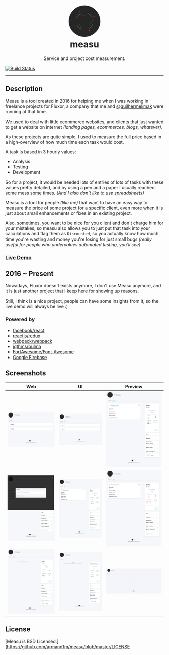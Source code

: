 <p align="center">
  <h1 align="center">
    <div>
      <img
        width="100px"
        style="border-radius: 50%;"
        src="https://github.com/armand1m/measu/blob/master/www/images/photo.gif?raw=true"
      >
    </div>
    measu
  </h1>
  <p align="center">
    Service and project cost measurement.
  </p>
</p>

[![Build Status](https://travis-ci.org/armand1m/measu.svg?branch=master)](https://travis-ci.org/armand1m/measu)

---

## Description

Measu is a tool created in 2016 for helping me when I was working in freelance projects for Fluxor, a company that me and [@guilhermelimak](https://github.com/guilhermelimak) were running at that time. 

We used to deal with little ecommerce websites, and clients that just wanted to get a website on internet _(landing pages, ecommerces, blogs, whatever)_.

As these projects are quite simple, I used to measure the full price based in a high-overview of how much time each task would cost.

A task is based in 3 hourly values:

 - Analysis
 - Testing
 - Development

So for a project, it would be needed lots of entries of lots of tasks with these values pretty detailed, and by using a pen and a paper I usually reached some mess some times. _(And I also don't like to use spreadsheets)_

Measu is a tool for people _(like me)_ that want to have an easy way to measure the price of some project for a specific client, even more when it is just about small enhancements or fixes in an existing project.

Also, sometimes, you want to be nice for you client and don't charge him for your mistakes, so measu also allows you to just put that task into your calculations and flag them as `Discounted`, so you actually know how much time you're wasting and money you're losing for just small bugs _(really useful for people who undervalues automated testing, you'll see)_

### [Live Demo](https://measu-a46f5.firebaseapp.com)

## 2016 ~ Present

Nowadays, Fluxor doesn't exists anymore, I don't use Measu anymore, and it is just another project that I keep here for showing up reasons.

Still, I think is a nice project, people can have some insights from it, so the live demo will always be live :) 

### Powered by
 - [facebook/react](https://github.com/facebook/react)
 - [reactjs/redux](https://github.com/reactjs/redux)
 - [webpack/webpack](https://github.com/webpack/webpack)
 - [jgthms/bulma](https://github.com/jgthms/bulma)
 - [FortAwesome/Font-Awesome](https://github.com/FortAwesome/Font-Awesome)
 - [Google Firebase](https://firebase.google.com/)

## Screenshots

| Web | UI  | Preview  |
|:-------------:|:-------:|:-------:|
|![Project list](https://github.com/armand1m/measu/blob/master/screenshots/unfocused-projects.png?raw=true)|![Project focused](https://github.com/armand1m/measu/blob/master/screenshots/focused-projects.png?raw=true)|![Task editing](https://github.com/armand1m/measu/blob/master/screenshots/task-editing.png?raw=true)|
|![Task deletion](https://github.com/armand1m/measu/blob/master/screenshots/task-delete.png?raw=true)|![Task description](https://github.com/armand1m/measu/blob/master/screenshots/task-descriptions.png?raw=true)|![Discounted task](https://github.com/armand1m/measu/blob/master/screenshots/task-discounted.png?raw=true)|
|![No tasks](https://github.com/armand1m/measu/blob/master/screenshots/no-tasks-in-project.png?raw=true)|![No project opened](https://github.com/armand1m/measu/blob/master/screenshots/no-project-open.png?raw=true)|![Loading Projects](https://github.com/armand1m/measu/blob/master/screenshots/measu-loading.gif?raw=true)

## License

[Measu is BSD Licensed.](https://github.com/armand1m/measu/blob/master/LICENSE
